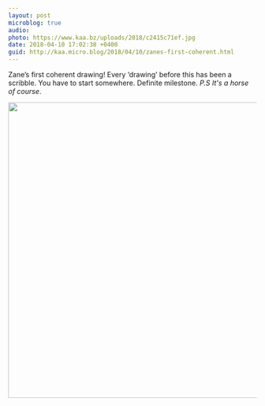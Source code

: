 ```yaml
---
layout: post
microblog: true
audio: 
photo: https://www.kaa.bz/uploads/2018/c2415c71ef.jpg
date: 2018-04-10 17:02:38 +0400
guid: http://kaa.micro.blog/2018/04/10/zanes-first-coherent.html
---
```

Zane’s first coherent drawing! Every ‘drawing’ before this has been a scribble. You have to start somewhere. Definite milestone. _P.S It's a horse of course_.

<img src="https://www.kaa.bz/uploads/2018/c2415c71ef.jpg" width="600" height="600" />
